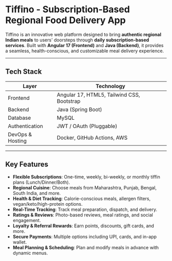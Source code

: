 # Tiffino - Subscription-Based Regional Food Delivery App

Tiffino is an innovative web platform designed to bring **authentic regional Indian meals** to users' doorsteps through **daily subscription-based services**. Built with **Angular 17 (Frontend)** and **Java (Backend)**, it provides a seamless, health-conscious, and customizable meal delivery experience.

---

## Tech Stack

| Layer       | Technology         |
|-------------|--------------------|
| Frontend    | Angular 17, HTML5, Tailwind CSS, Bootstrap |
| Backend     | Java (Spring Boot) |
| Database    | MySQL |
| Authentication | JWT / OAuth (Pluggable) |
| DevOps & Hosting | Docker, GitHub Actions, AWS |

---

## Key Features

-  **Flexible Subscriptions**: One-time, weekly, bi-weekly, or monthly tiffin plans (Lunch/Dinner/Both).
-  **Regional Cuisine**: Choose meals from Maharashtra, Punjab, Bengal, South India, and more.
-  **Health & Diet Tracking**: Calorie-conscious meals, allergen filters, vegan/keto/high-protein options.
-  **Real-Time Tracking**: Track meal preparation, dispatch, and delivery.
-  **Ratings & Reviews**: Photo-based reviews, meal ratings, and social engagement.
-  **Loyalty & Referral Rewards**: Earn points, discounts, gift cards, and more.
-  **Secure Payments**: Multiple options including UPI, cards, and in-app wallet.
-  **Meal Planning & Scheduling**: Plan and modify meals in advance with dynamic menus.
